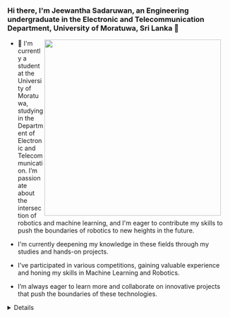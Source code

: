 ### Hi there, I'm Jeewantha Sadaruwan, an Engineering undergraduate in the Electronic and Telecommunication Department, University of Moratuwa, Sri Lanka 👋

<img src="https://github.com/user-attachments/assets/ecd09bc8-bf55-4b36-974f-2a32282720fb" width="400" align="Right" style="margin-right: 20px;">

- 🔭 I'm currently a student at the University of Moratuwa, studying in the Department of Electronic and Telecommunication. I’m passionate about the intersection of robotics and machine learning, and I'm eager to contribute my skills to push the boundaries of robotics to new heights in the future.

- I'm currently deepening my knowledge in these fields through my studies and hands-on projects.

- I've participated in various competitions, gaining valuable experience and honing my skills in Machine Learning and Robotics.

- I’m always eager to learn more and collaborate on innovative projects that push the boundaries of these technologies.
  

<details>
### Smart Organic Waste Management System 🌟[https://github.com/JeewanthaSadaruwan/IEEE-arduino-competition-project]
**Team JASPERN** has proudly earned the First Runner-Up position in the Sri Lanka IEEE Challenge Sphere Arduino Challenge with our innovative solution: **Smart Organic Waste Management System**!

This project represents a fusion of advanced technology and sustainable practices, designed to revolutionize the management of organic waste. Our system enhances efficiency and promotes environmental responsibility, paving the way for smarter waste management solutions.

We extend our deepest gratitude to the IEEE Sri Lanka Section for the opportunity to present our work and to the IEEE Industrial Electronics Society of SLTC for their crucial support throughout the competition.

We’re enthusiastic about the future and eager to continue pushing the boundaries of innovation. Stay tuned for more updates and advancements from Team JASPERN!
</details>
